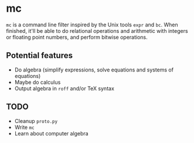 # mc

`mc` is a command line filter inspired by the Unix tools `expr` and `bc`.
When finished, it'll be able to do relational operations and arithmetic with integers
or floating point numbers, and perform bitwise operations.

## Potential features

- Do algebra (simplify expressions, solve equations and systems of equations)
- Maybe do calculus
- Output algebra in `roff` and/or TeX syntax

## TODO

- Cleanup `proto.py`
- Write `mc`
- Learn about computer algebra
